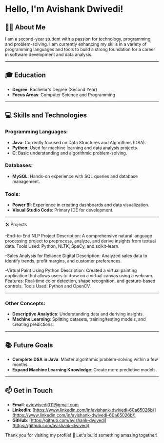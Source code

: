 # Hello, I'm Avishank Dwivedi!

## 👨‍💻 About Me
I am a second-year student with a passion for technology, programming, and problem-solving. I am currently enhancing my skills in a variety of programming languages and tools to build a strong foundation for a career in software development and data analysis.

---

## 🎓 Education
- **Degree**: Bachelor's Degree (Second Year)
- **Focus Areas**: Computer Science and Programming

---

## 💻 Skills and Technologies

### Programming Languages:
- **Java**: Currently focused on Data Structures and Algorithms (DSA).
- **Python**: Used for machine learning and data analysis projects.
- **C**: Basic understanding and algorithmic problem-solving.

### Databases:
- **MySQL**: Hands-on experience with SQL queries and database management.

### Tools:
- **Power BI**: Experience in creating dashboards and data visualization.
- **Visual Studio Code**: Primary IDE for development.
---
🛠️ Projects

-End-to-End NLP Project
Description: A comprehensive natural language processing project to preprocess, analyze, and derive insights from textual data.
Tools Used: Python, NLTK, SpaCy, and scikit-learn.

-Sales Analysis for Reliance Digital
Description: Analyzed sales data to identify trends, profit margins, and customer preferences.

-Virtual Paint Using Python
Description: Created a virtual painting application that allows users to draw on a virtual canvas using a webcam.
Features: Real-time color detection, shape recognition, and gesture-based controls.
Tools Used: Python and OpenCV.

---
### Other Concepts:
- **Descriptive Analytics**: Understanding data and deriving insights.
- **Machine Learning**: Splitting datasets, training/testing models, and creating predictions.

---

## 📚 Future Goals
- **Complete DSA in Java**: Master algorithmic problem-solving within a few months.
- **Expand Machine Learning Knowledge**: Create more predictive models.
---

## 📫 Get in Touch
- **Email**: avidwivedi011@gmail.com
- **LinkedIn**: [https://www.linkedin.com/in/avishank-dwivedi-60a65026b/](https://www.linkedin.com/in/avishank-dwivedi-60a65026b/)
- **GitHub**: [https://github.com/avishank-dwivedi](https://github.com/avishank-dwivedi)

Thank you for visiting my profile! 🚀 Let's build something amazing together!

